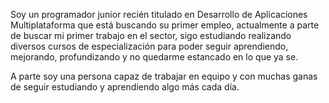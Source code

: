 Soy un programador junior recién titulado en Desarrollo de Aplicaciones Multiplataforma que está buscando su primer empleo, actualmente a parte de buscar mi primer  trabajo en el sector, sigo estudiando realizando diversos cursos de especialización para poder seguir aprendiendo, mejorando, profundizando  y no quedarme estancado en lo que ya se.

A parte soy una persona capaz de trabajar en equipo y con muchas ganas de seguir estudiando y aprendiendo algo más cada día.
